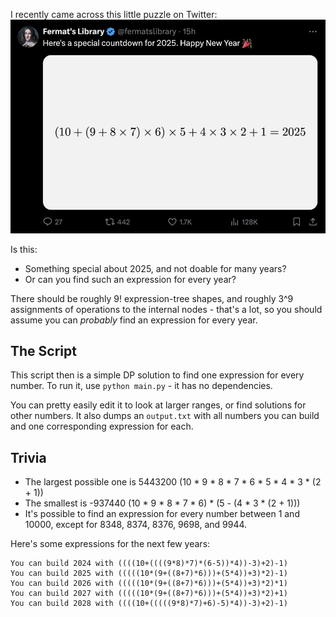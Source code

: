 I recently came across this little puzzle on Twitter:
![alt text](image.png)

Is this:
- Something special about 2025, and not doable for many years?
- Or can you find such an expression for every year?

There should be roughly 9! expression-tree shapes, and roughly 3^9 assignments of operations to the internal nodes - that's a lot, so you should assume you can _probably_ find an expression for every year.

## The Script

This script then is a simple DP solution to find one expression for every number. 
To run it, use `python main.py` - it has no dependencies.

You can pretty easily edit it to look at larger ranges, or find solutions for other numbers. It also dumps an `output.txt` with all numbers you can build and one corresponding expression for each.

## Trivia

- The largest possible one is 5443200 (10 * 9 * 8 * 7 * 6 * 5 * 4 * 3 * (2 + 1))
- The smallest is -937440 (10 * 9 * 8 * 7 * 6) * (5 - (4 * 3 * (2 + 1)))
- It's possible to find an expression for every number between 1 and 10000, except for 8348, 8374, 8376, 9698, and 9944.

Here's some expressions for the next few years:
```
You can build 2024 with ((((10+((((9*8)*7)*(6-5))*4))-3)+2)-1)
You can build 2025 with (((((10*(9+((8+7)*6)))+(5*4))+3)*2)-1)
You can build 2026 with (((((10*(9+((8+7)*6)))+(5*4))+3)*2)*1)
You can build 2027 with (((((10*(9+((8+7)*6)))+(5*4))+3)*2)+1)
You can build 2028 with ((((10+(((((9*8)*7)+6)-5)*4))-3)+2)-1)
```